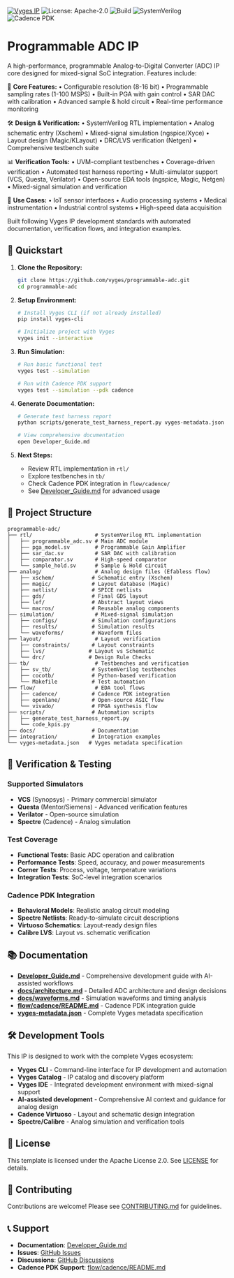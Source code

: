 [![Vyges IP](https://img.shields.io/badge/vyges-programmable--adc--ip-blue)](https://github.com/vyges/programmable-adc)
![License: Apache-2.0](https://img.shields.io/badge/License-Apache--2.0-blue.svg)
![Build](https://github.com/vyges/programmable-adc/actions/workflows/test.yml/badge.svg)
![SystemVerilog](https://img.shields.io/badge/SystemVerilog-2025-brightgreen)
![Cadence PDK](https://img.shields.io/badge/Cadence%20PDK-Supported-orange)

# Programmable ADC IP

A high-performance, programmable Analog-to-Digital Converter (ADC) IP core designed for mixed-signal SoC integration. Features include:

🔧 **Core Features:**
• Configurable resolution (8-16 bit)
• Programmable sampling rates (1-100 MSPS)
• Built-in PGA with gain control
• SAR DAC with calibration
• Advanced sample & hold circuit
• Real-time performance monitoring

🛠 **Design & Verification:**
• SystemVerilog RTL implementation
• Analog schematic entry (Xschem)
• Mixed-signal simulation (ngspice/Xyce)
• Layout design (Magic/KLayout)
• DRC/LVS verification (Netgen)
• Comprehensive testbench suite

📊 **Verification Tools:**
• UVM-compliant testbenches
• Coverage-driven verification
• Automated test harness reporting
• Multi-simulator support (VCS, Questa, Verilator)
• Open-source EDA tools (ngspice, Magic, Netgen)
• Mixed-signal simulation and verification

🎯 **Use Cases:**
• IoT sensor interfaces
• Audio processing systems
• Medical instrumentation
• Industrial control systems
• High-speed data acquisition

Built following Vyges IP development standards with automated documentation, verification flows, and integration examples.

## 🚀 Quickstart

1. **Clone the Repository:**
   ```bash
   git clone https://github.com/vyges/programmable-adc.git
   cd programmable-adc
   ```

2. **Setup Environment:**
   ```bash
   # Install Vyges CLI (if not already installed)
   pip install vyges-cli
   
   # Initialize project with Vyges
   vyges init --interactive
   ```

3. **Run Simulation:**
   ```bash
   # Run basic functional test
   vyges test --simulation
   
   # Run with Cadence PDK support
   vyges test --simulation --pdk cadence
   ```

4. **Generate Documentation:**
   ```bash
   # Generate test harness report
   python scripts/generate_test_harness_report.py vyges-metadata.json
   
   # View comprehensive documentation
   open Developer_Guide.md
   ```

5. **Next Steps:**
   - Review RTL implementation in `rtl/`
   - Explore testbenches in `tb/`
   - Check Cadence PDK integration in `flow/cadence/`
   - See [Developer_Guide.md](Developer_Guide.md) for advanced usage

## 🔧 Project Structure

```
programmable-adc/
├── rtl/                    # SystemVerilog RTL implementation
│   ├── programmable_adc.sv # Main ADC module
│   ├── pga_model.sv        # Programmable Gain Amplifier
│   ├── sar_dac.sv          # SAR DAC with calibration
│   ├── comparator.sv       # High-speed comparator
│   └── sample_hold.sv      # Sample & Hold circuit
├── analog/                 # Analog design files (Efabless flow)
│   ├── xschem/            # Schematic entry (Xschem)
│   ├── magic/             # Layout database (Magic)
│   ├── netlist/           # SPICE netlists
│   ├── gds/               # Final GDS layout
│   ├── lef/               # Abstract layout views
│   └── macros/            # Reusable analog components
├── simulation/             # Mixed-signal simulation
│   ├── configs/           # Simulation configurations
│   ├── results/           # Simulation results
│   └── waveforms/         # Waveform files
├── layout/                 # Layout verification
│   ├── constraints/       # Layout constraints
│   ├── lvs/              # Layout vs Schematic
│   └── drc/              # Design Rule Checks
├── tb/                     # Testbenches and verification
│   ├── sv_tb/             # SystemVerilog testbenches
│   ├── cocotb/            # Python-based verification
│   └── Makefile           # Test automation
├── flow/                   # EDA tool flows
│   ├── cadence/           # Cadence PDK integration
│   ├── openlane/          # Open-source ASIC flow
│   └── vivado/            # FPGA synthesis flow
├── scripts/               # Automation scripts
│   ├── generate_test_harness_report.py
│   └── code_kpis.py
├── docs/                  # Documentation
├── integration/           # Integration examples
└── vyges-metadata.json   # Vyges metadata specification
```

## 🧪 Verification & Testing

### Supported Simulators
- **VCS** (Synopsys) - Primary commercial simulator
- **Questa** (Mentor/Siemens) - Advanced verification features
- **Verilator** - Open-source simulation
- **Spectre** (Cadence) - Analog simulation

### Test Coverage
- **Functional Tests**: Basic ADC operation and calibration
- **Performance Tests**: Speed, accuracy, and power measurements
- **Corner Tests**: Process, voltage, temperature variations
- **Integration Tests**: SoC-level integration scenarios

### Cadence PDK Integration
- **Behavioral Models**: Realistic analog circuit modeling
- **Spectre Netlists**: Ready-to-simulate circuit descriptions
- **Virtuoso Schematics**: Layout-ready design files
- **Calibre LVS**: Layout vs. schematic verification

## 📚 Documentation

- **[Developer_Guide.md](Developer_Guide.md)** - Comprehensive development guide with AI-assisted workflows
- **[docs/architecture.md](docs/architecture.md)** - Detailed ADC architecture and design decisions
- **[docs/waveforms.md](docs/waveforms.md)** - Simulation waveforms and timing analysis
- **[flow/cadence/README.md](flow/cadence/README.md)** - Cadence PDK integration guide
- **[vyges-metadata.json](vyges-metadata.json)** - Complete Vyges metadata specification

## 🛠️ Development Tools

This IP is designed to work with the complete Vyges ecosystem:

- **Vyges CLI** - Command-line interface for IP development and automation
- **Vyges Catalog** - IP catalog and discovery platform
- **Vyges IDE** - Integrated development environment with mixed-signal support
- **AI-assisted development** - Comprehensive AI context and guidance for analog design
- **Cadence Virtuoso** - Layout and schematic design integration
- **Spectre/Calibre** - Analog simulation and verification tools

## 📄 License

This template is licensed under the Apache License 2.0. See [LICENSE](LICENSE) for details.

## 🤝 Contributing

Contributions are welcome! Please see [CONTRIBUTING.md](CONTRIBUTING.md) for guidelines.

## 📞 Support

- **Documentation**: [Developer_Guide.md](Developer_Guide.md)
- **Issues**: [GitHub Issues](https://github.com/vyges/programmable-adc/issues)
- **Discussions**: [GitHub Discussions](https://github.com/vyges/programmable-adc/discussions)
- **Cadence PDK Support**: [flow/cadence/README.md](flow/cadence/README.md)
